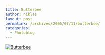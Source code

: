```yaml
---
title: Butterbee
author: niklas
layout: post
permalink: /archives/2005/07/11/butterbee/
categories:
  - Photoblog
---
```

<a href="http://blog.saers.com/photos/insects/268_6807_crop.jpg" class="broken_link"><img src="http://blog.saers.com/photos/albums/insects/268_6807_crop.sized.jpg" alt="Butterbee" title="Butterbee" /></a>